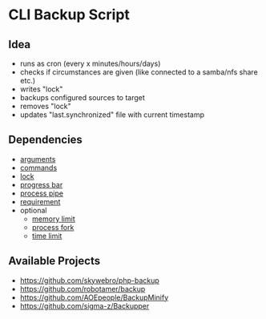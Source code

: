 # CLI Backup Script

## Idea

* runs as cron (every x minutes/hours/days)
* checks if circumstances are given (like connected to a samba/nfs share etc.)
* writes "lock"
* backups configured sources to target
* removes "lock"
* updates "last.synchronized" file with current timestamp

## Dependencies

* [arguments](https://github.com/bazzline/php_component_cli_arguments)
* [commands](https://github.com/bazzline/php_component_command_collection)
* [lock](https://github.com/stevleibelt/php_component_lock)
* [progress bar](https://github.com/bazzline/php_component_cli_progress_bar)
* [process pipe](https://github.com/bazzline/php_component_process_pipe)
* [requirement](https://github.com/bazzline/php_component_requirement)
* optional
    * [memory limit](https://github.com/bazzline/php_component_memory_limit_manager)
    * [process fork](https://github.com/bazzline/php_component_process_fork_manager)
    * [time limit](https://github.com/bazzline/php_component_time_limit_manager)

## Available Projects

* https://github.com/skywebro/php-backup
* https://github.com/robotamer/backup
* https://github.com/AOEpeople/BackupMinify
* https://github.com/sigma-z/Backupper
